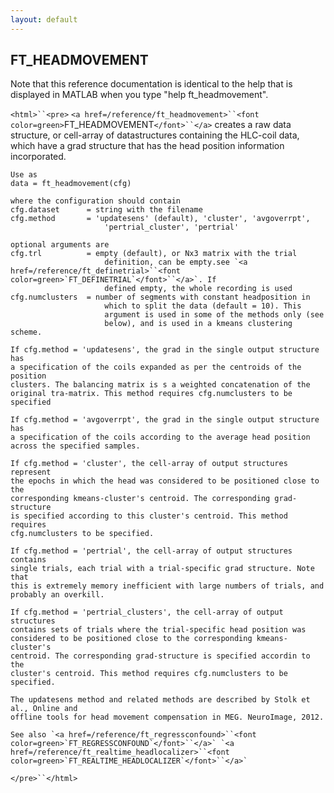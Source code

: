 ```yaml
---
layout: default
---
```


##  FT_HEADMOVEMENT

Note that this reference documentation is identical to the help that is displayed in MATLAB when you type "help ft_headmovement".

`<html>``<pre>`
    `<a href=/reference/ft_headmovement>``<font color=green>`FT_HEADMOVEMENT`</font>``</a>` creates a raw data structure, or cell-array of datastructures
    containing the HLC-coil data, which have a grad structure that has the
    head position information incorporated.
 
    Use as
    data = ft_headmovement(cfg)
 
    where the configuration should contain
    cfg.dataset      = string with the filename
    cfg.method       = 'updatesens' (default), 'cluster', 'avgoverrpt',
                         'pertrial_cluster', 'pertrial'
 
    optional arguments are
    cfg.trl          = empty (default), or Nx3 matrix with the trial 
                         definition, can be empty.see `<a href=/reference/ft_definetrial>``<font color=green>`FT_DEFINETRIAL`</font>``</a>`. If
                         defined empty, the whole recording is used
    cfg.numclusters  = number of segments with constant headposition in
                         which to split the data (default = 10). This
                         argument is used in some of the methods only (see
                         below), and is used in a kmeans clustering scheme.
 
    If cfg.method = 'updatesens', the grad in the single output structure has
    a specification of the coils expanded as per the centroids of the position
    clusters. The balancing matrix is s a weighted concatenation of the
    original tra-matrix. This method requires cfg.numclusters to be specified
 
    If cfg.method = 'avgoverrpt', the grad in the single output structure has
    a specification of the coils according to the average head position
    across the specified samples.
 
    If cfg.method = 'cluster', the cell-array of output structures represent
    the epochs in which the head was considered to be positioned close to the
    corresponding kmeans-cluster's centroid. The corresponding grad-structure
    is specified according to this cluster's centroid. This method requires
    cfg.numclusters to be specified.
 
    If cfg.method = 'pertrial', the cell-array of output structures contains
    single trials, each trial with a trial-specific grad structure. Note that
    this is extremely memory inefficient with large numbers of trials, and
    probably an overkill.
 
    If cfg.method = 'pertrial_clusters', the cell-array of output structures
    contains sets of trials where the trial-specific head position was
    considered to be positioned close to the corresponding kmeans-cluster's
    centroid. The corresponding grad-structure is specified accordin to the
    cluster's centroid. This method requires cfg.numclusters to be specified.
 
    The updatesens method and related methods are described by Stolk et al., Online and
    offline tools for head movement compensation in MEG. NeuroImage, 2012.
 
    See also `<a href=/reference/ft_regressconfound>``<font color=green>`FT_REGRESSCONFOUND`</font>``</a>` `<a href=/reference/ft_realtime_headlocalizer>``<font color=green>`FT_REALTIME_HEADLOCALIZER`</font>``</a>`
`</pre>``</html>`

